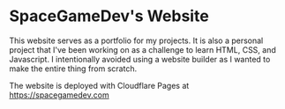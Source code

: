 # SpaceGameDev's Website
This website serves as a portfolio for my projects. It is also a personal project that I've been working on as a challenge to learn HTML, CSS, and Javascript. I intentionally avoided using a website builder as I wanted to make the entire thing from scratch.

The website is deployed with Cloudflare Pages at https://spacegamedev.com